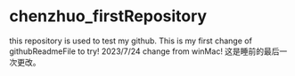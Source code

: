# chenzhuo_firstRepository
this repository is used to test my github.
This is my first change of githubReadmeFile to try! 2023/7/24
change from winMac! 
这是睡前的最后一次更改。